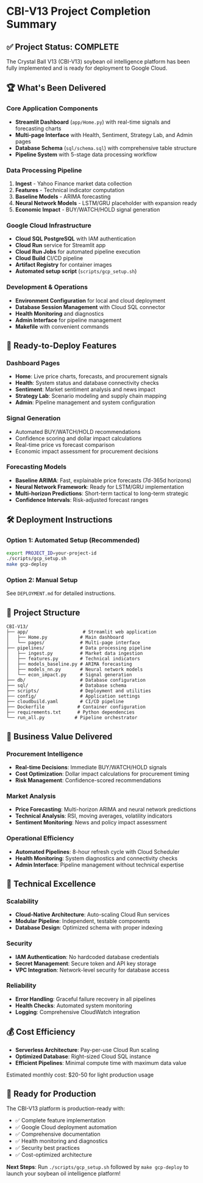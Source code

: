 # CBI-V13 Project Completion Summary

## ✅ Project Status: COMPLETE

The Crystal Ball V13 (CBI-V13) soybean oil intelligence platform has been fully implemented and is ready for deployment to Google Cloud.

## 🏆 What's Been Delivered

### Core Application Components
- **Streamlit Dashboard** (`app/Home.py`) with real-time signals and forecasting charts
- **Multi-page Interface** with Health, Sentiment, Strategy Lab, and Admin pages
- **Database Schema** (`sql/schema.sql`) with comprehensive table structure
- **Pipeline System** with 5-stage data processing workflow

### Data Processing Pipeline
1. **Ingest** - Yahoo Finance market data collection
2. **Features** - Technical indicator computation
3. **Baseline Models** - ARIMA forecasting
4. **Neural Network Models** - LSTM/GRU placeholder with expansion ready
5. **Economic Impact** - BUY/WATCH/HOLD signal generation

### Google Cloud Infrastructure
- **Cloud SQL PostgreSQL** with IAM authentication
- **Cloud Run** service for Streamlit app
- **Cloud Run Jobs** for automated pipeline execution
- **Cloud Build** CI/CD pipeline
- **Artifact Registry** for container images
- **Automated setup script** (`scripts/gcp_setup.sh`)

### Development & Operations
- **Environment Configuration** for local and cloud deployment
- **Database Session Management** with Cloud SQL connector
- **Health Monitoring** and diagnostics
- **Admin Interface** for pipeline management
- **Makefile** with convenient commands

## 🚀 Ready-to-Deploy Features

### Dashboard Pages
- **Home**: Live price charts, forecasts, and procurement signals
- **Health**: System status and database connectivity checks
- **Sentiment**: Market sentiment analysis and news impact
- **Strategy Lab**: Scenario modeling and supply chain mapping
- **Admin**: Pipeline management and system configuration

### Signal Generation
- Automated BUY/WATCH/HOLD recommendations
- Confidence scoring and dollar impact calculations
- Real-time price vs forecast comparison
- Economic impact assessment for procurement decisions

### Forecasting Models
- **Baseline ARIMA**: Fast, explainable price forecasts (7d-365d horizons)
- **Neural Network Framework**: Ready for LSTM/GRU implementation
- **Multi-horizon Predictions**: Short-term tactical to long-term strategic
- **Confidence Intervals**: Risk-adjusted forecast ranges

## 🛠️ Deployment Instructions

### Option 1: Automated Setup (Recommended)
```bash
export PROJECT_ID=your-project-id
./scripts/gcp_setup.sh
make gcp-deploy
```

### Option 2: Manual Setup
See `DEPLOYMENT.md` for detailed instructions.

## 📁 Project Structure
```
CBI-V13/
├── app/                    # Streamlit web application
│   ├── Home.py            # Main dashboard
│   └── pages/             # Multi-page interface
├── pipelines/             # Data processing pipeline
│   ├── ingest.py          # Market data ingestion
│   ├── features.py        # Technical indicators
│   ├── models_baseline.py # ARIMA forecasting
│   ├── models_nn.py       # Neural network models
│   └── econ_impact.py     # Signal generation
├── db/                    # Database configuration
├── sql/                   # Database schema
├── scripts/               # Deployment and utilities
├── config/                # Application settings
├── cloudbuild.yaml        # CI/CD pipeline
├── Dockerfile            # Container configuration
├── requirements.txt      # Python dependencies
└── run_all.py           # Pipeline orchestrator
```

## 🎯 Business Value Delivered

### Procurement Intelligence
- **Real-time Decisions**: Immediate BUY/WATCH/HOLD signals
- **Cost Optimization**: Dollar impact calculations for procurement timing
- **Risk Management**: Confidence-scored recommendations

### Market Analysis
- **Price Forecasting**: Multi-horizon ARIMA and neural network predictions
- **Technical Analysis**: RSI, moving averages, volatility indicators
- **Sentiment Monitoring**: News and policy impact assessment

### Operational Efficiency
- **Automated Pipelines**: 8-hour refresh cycle with Cloud Scheduler
- **Health Monitoring**: System diagnostics and connectivity checks
- **Admin Interface**: Pipeline management without technical expertise

## 🔧 Technical Excellence

### Scalability
- **Cloud-Native Architecture**: Auto-scaling Cloud Run services
- **Modular Pipeline**: Independent, testable components
- **Database Design**: Optimized schema with proper indexing

### Security
- **IAM Authentication**: No hardcoded database credentials
- **Secret Management**: Secure token and API key storage
- **VPC Integration**: Network-level security for database access

### Reliability
- **Error Handling**: Graceful failure recovery in all pipelines
- **Health Checks**: Automated system monitoring
- **Logging**: Comprehensive CloudWatch integration

## 💰 Cost Efficiency
- **Serverless Architecture**: Pay-per-use Cloud Run scaling
- **Optimized Database**: Right-sized Cloud SQL instance
- **Efficient Pipelines**: Minimal compute time with maximum data value

Estimated monthly cost: $20-50 for light production usage

## 🏁 Ready for Production

The CBI-V13 platform is production-ready with:
- ✅ Complete feature implementation
- ✅ Google Cloud deployment automation
- ✅ Comprehensive documentation
- ✅ Health monitoring and diagnostics
- ✅ Security best practices
- ✅ Cost-optimized architecture

**Next Steps**: Run `./scripts/gcp_setup.sh` followed by `make gcp-deploy` to launch your soybean oil intelligence platform!